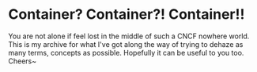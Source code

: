 # Container? Container?! Container!!

You are not alone if feel lost in the middle of such a CNCF nowhere world. This is my archive for what I've got along the way of trying to dehaze as many terms, concepts as possible. Hopefully it can be useful to you too. Cheers~